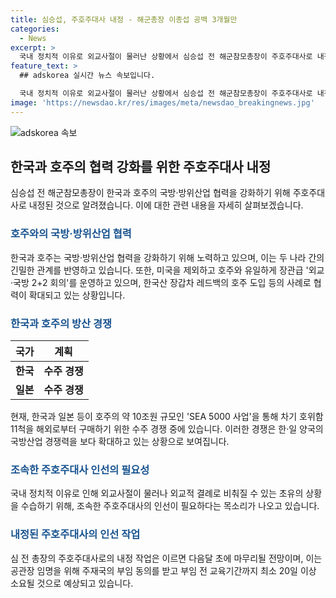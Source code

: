 ```yaml
---
title: 심승섭, 주호주대사 내정 - 해군총장 이종섭 공백 3개월만
categories:
  - News
excerpt: >
  국내 정치적 이유로 외교사절이 물러난 상황에서 심승섭 전 해군참모총장이 주호주대사로 내정된 것으로 알려졌다. 이 전 주호주대사는 총장의 후임으로 내정되었는데, 그동안 국방부에서 군 수사단에 외압을 행사했다는 의혹 등으로 사퇴한 바 있다. 심 전 총장은 한국과 호주의 국방·방위산업 협력을 강화하기 위해 제의를 받고 수락한 것으로 알려졌으며, 이에 대한 관련 배경과 인선 작업 등에 대한 기대가 높아지고 있다.
feature_text: >
  ## adskorea 실시간 뉴스 속보입니다.

  국내 정치적 이유로 외교사절이 물러난 상황에서 심승섭 전 해군참모총장이 주호주대사로 내정된 것으로 알려졌다. 이 전 주호주대사는 총장의 후임으로 내정되었는데, 그동안 국방부에서 군 수사단에 외압을 행사했다는 의혹 등으로 사퇴한 바 있다. 심 전 총장은 한국과 호주의 국방·방위산업 협력을 강화하기 위해 제의를 받고 수락한 것으로 알려졌으며, 이에 대한 관련 배경과 인선 작업 등에 대한 기대가 높아지고 있다.
image: 'https://newsdao.kr/res/images/meta/newsdao_breakingnews.jpg'
---
```

![adskorea 속보](https://newsdao.kr/res/images/meta/newsdao_breakingnews.jpg)

<h2 data-ke-size="size26">한국과 호주의 협력 강화를 위한 주호주대사 내정</h2>

<p data-ke-size="size16">심승섭 전 해군참모총장이 한국과 호주의 국방·방위산업 협력을 강화하기 위해 주호주대사로 내정된 것으로 알려졌습니다. 이에 대한 관련 내용을 자세히 살펴보겠습니다.</p>

<h3><b><span style="color: #1a5490;">호주와의 국방·방위산업 협력</span></b></h3>

<p data-ke-size="size16">한국과 호주는 국방·방위산업 협력을 강화하기 위해 노력하고 있으며, 이는 두 나라 간의 긴밀한 관계를 반영하고 있습니다. 또한, 미국을 제외하고 호주와 유일하게 장관급 '외교·국방 2+2 회의'를 운영하고 있으며, 한국산 장갑차 레드백의 호주 도입 등의 사례로 협력이 확대되고 있는 상황입니다.</p>

<h3><b><span style="color: #1a5490;">한국과 호주의 방산 경쟁</span></b></h3>

<table>
<thead>
<tr>
<th>국가</th>
<th>계획</th>
</tr>
</thead>
<tbody>
<tr>
<td style="text-align: center; height: 17px;"><b>한국</b></td>
<td style="text-align: center; height: 17px;"><b>수주 경쟁</b></td>
</tr>
<tr>
<td style="text-align: center; height: 17px;"><b>일본</b></td>
<td style="text-align: center; height: 17px;"><b>수주 경쟁</b></td>
</tr>
</tbody>
</table>

<p data-ke-size="size16">현재, 한국과 일본 등이 호주의 약 10조원 규모인 'SEA 5000 사업'을 통해 차기 호위함 11척을 해외로부터 구매하기 위한 수주 경쟁 중에 있습니다. 이러한 경쟁은 한·일 양국의 국방산업 경쟁력을 보다 확대하고 있는 상황으로 보여집니다.</p>

<h3><b><span style="color: #1a5490;">조속한 주호주대사 인선의 필요성</span></b></h3>

<p data-ke-size="size16">국내 정치적 이유로 인해 외교사절이 물러나 외교적 결례로 비춰질 수 있는 초유의 상황을 수습하기 위해, 조속한 주호주대사의 인선이 필요하다는 목소리가 나오고 있습니다.</p>

<h3><b><span style="color: #1a5490;">내정된 주호주대사의 인선 작업</span></b></h3>

<p data-ke-size="size16">심 전 총장의 주호주대사로의 내정 작업은 이르면 다음달 초에 마무리될 전망이며, 이는 공관장 임명을 위해 주재국의 부임 동의를 받고 부임 전 교육기간까지 최소 20일 이상 소요될 것으로 예상되고 있습니다.</p>

